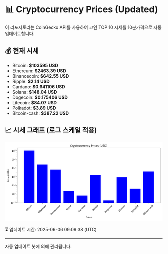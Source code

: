 
# 📊 Cryptocurrency Prices (Updated)

이 리포지토리는 CoinGecko API를 사용하여 코인 TOP 10 시세를 10분가격으로 자동 업데이트합니다.

## 💰 현재 시세
- Bitcoin: **$103595 USD**
- Ethereum: **$2463.39 USD**
- Binancecoin: **$642.55 USD**
- Ripple: **$2.14 USD**
- Cardano: **$0.641106 USD**
- Solana: **$148.04 USD**
- Dogecoin: **$0.175406 USD**
- Litecoin: **$84.07 USD**
- Polkadot: **$3.89 USD**
- Bitcoin-cash: **$387.22 USD**

## 📈 시세 그래프 (로그 스케일 적용)
![Crypto Prices](crypto_prices.png)

⏳ 업데이트 시간: 2025-06-06 09:09:38 (UTC)

---
자동 업데이트 봇에 의해 관리됩니다.
